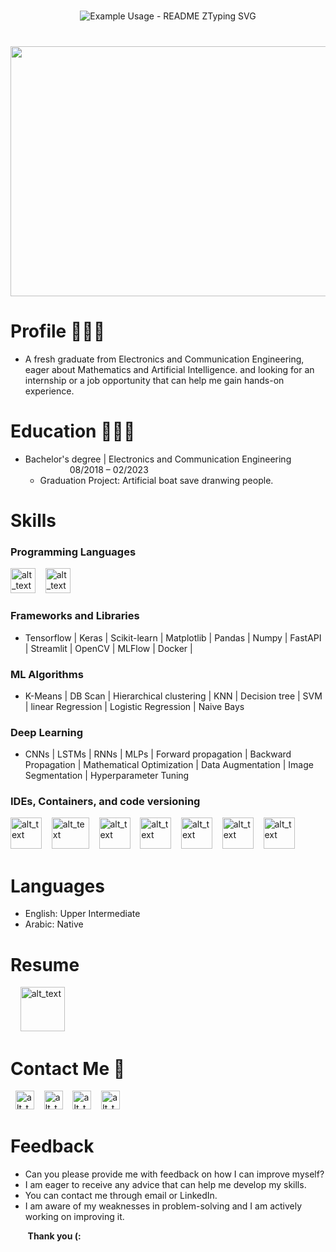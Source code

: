 <!--<h3 align="center"><img align="center"src="https://media0.giphy.com/media/KVVgWtScb37USleUB3/giphy.gif?cid=ecf05e47mb0f479zvwh0dvlgezvine7aiv1j3j0bzf52t562&ep=v1_gifs_related&rid=giphy.gif&ct=g" width="800" height="300"></h3> -->



<!--<img src="https://github.com/Govindv7555/Govindv7555/blob/main/49e76e0596857673c5c80c85b84394c1.gif" width=100% height=65px>-->
<a href="https://www.animatedimages.org/cat-lines-562.htm"><img src="https://www.animatedimages.org/data/media/562/animated-line-image-0387.gif" width=100% height=3px border="0" alt="animated-line-image-0387" /></a>

<p align="center" >
  <img src="https://readme-typing-svg.demolab.com/?lines=Computer Vision Engineer;&center=true&vCenter=true&multiline=true&width&duration=5000&font=Bodoni+Moda&pause=2000&size=42&color=393031" alt="Example Usage - README ZTyping SVG">
</p>

<a href="https://www.animatedimages.org/cat-lines-562.htm"><img src="https://www.animatedimages.org/data/media/562/animated-line-image-0387.gif" width=100% height=3px border="0" alt="animated-line-image-0387" /></a>


<h3 align="center"><img align="center"src="https://www.sciencenews.org/wp-content/uploads/2023/04/040823_chatgpt_feat.gif" width="800" height="400"></h3>

<!-- /<h3 align="center"><img align="center"src="https://media.giphy.com/media/5krfq8pMdYhAV52xPg/giphy.gif" width="1000" height="500"></h3>
<img src="https://github.com/Govindv7555/Govindv7555/blob/main/49e76e0596857673c5c80c85b84394c1.gif" width=100% height=95px>
 -->
 
<!-- <img src="https://github.com/Govindv7555/Govindv7555/blob/main/49e76e0596857673c5c80c85b84394c1.gif" width=100% height=95px> -->



# Profile 👨🏻‍💻

  - A fresh graduate from Electronics and Communication Engineering, eager about Mathematics and Artificial Intelligence. and looking for an internship or a job opportunity that can help me gain hands-on experience.

# Education 👨🏻‍🎓 

- Bachelor's degree | Electronics and Communication Engineering &nbsp;&nbsp;&nbsp;&nbsp;&nbsp;&nbsp;&nbsp;&nbsp;&nbsp;&nbsp;&nbsp;&nbsp;&nbsp;&nbsp;&nbsp;&nbsp;&nbsp; 08/2018 – 02/2023
  - Graduation Project: Artificial boat save dranwing people.

# Skills

### Programming Languages
[<img alt="alt_text" width="40px" src="https://seeklogo.com/images/P/python-logo-A32636CAA3-seeklogo.com.png" />](https://seeklogo.com/images/P/python-logo-A32636CAA3-seeklogo.com.png)
&nbsp;&nbsp;
[<img alt="alt_text" width="40px" src="https://seeklogo.com/images/C/c-logo-43CE78FF9C-seeklogo.com.png" />](https://seeklogo.com/images/C/c-logo-43CE78FF9C-seeklogo.com.png)
&nbsp;&nbsp;

### Frameworks and Libraries 
<!-- [<img alt="alt_text" width="40px" src="https://seeklogo.com/images/T/tensorflow-logo-C69AEAC9D0-seeklogo.com.png" />](https://seeklogo.com/images/T/tensorflow-logo-C69AEAC9D0-seeklogo.com.png)
&nbsp;&nbsp;
[<img alt="alt_text" width="40px" src="https://seeklogo.com/images/K/keras-logo-6B06C2FC2D-seeklogo.com.png" />](https://seeklogo.com/images/K/keras-logo-6B06C2FC2D-seeklogo.com.png)
&nbsp;&nbsp;
[<img alt="alt_text" width="80px" src="https://seeklogo.com/images/S/scikit-learn-logo-8766D07E2E-seeklogo.com.png" />](https://seeklogo.com/images/S/scikit-learn-logo-8766D07E2E-seeklogo.com.png)
&nbsp;&nbsp;
[<img alt="alt_text" width="40px" src="https://seeklogo.com/images/N/numpy-logo-479C24EC79-seeklogo.com.png" />](https://seeklogo.com/images/N/numpy-logo-479C24EC79-seeklogo.com.png)
&nbsp;&nbsp;
[<img alt="alt_text" width="40px" src="https://seeklogo.com/images/F/fastapi-logo-541BAA112F-seeklogo.com.png" />](https://seeklogo.com/images/F/fastapi-logo-541BAA112F-seeklogo.com.png)
&nbsp;&nbsp;
[<img alt="alt_text" width="120px" src="https://seeklogo.com/images/O/opencv-logo-2E094ACFAC-seeklogo.com.png" />](https://seeklogo.com/images/O/opencv-logo-2E094ACFAC-seeklogo.com.png)
&nbsp;&nbsp;
[<img alt="alt_text" width="100px" height="40px" src="https://seeklogo.com/images/M/matplotlib-logo-AEB3DC9BB4-seeklogo.com.png" />](https://seeklogo.com/images/M/matplotlib-logo-AEB3DC9BB4-seeklogo.com.png)
&nbsp;&nbsp;
[<img alt="alt_text" width="100px" height="40px" src="https://seeklogo.com/images/P/pandas-logo-56829C6445-seeklogo.com.png" />](https://seeklogo.com/images/P/pandas-logo-56829C6445-seeklogo.com.png)
&nbsp;&nbsp; -->
- Tensorflow | Keras | Scikit-learn | Matplotlib | Pandas | Numpy | FastAPI | Streamlit | OpenCV | MLFlow | Docker |


### ML Algorithms

- K-Means | DB Scan | Hierarchical clustering | KNN | Decision tree | SVM | linear Regression | Logistic Regression | Naive Bays

### Deep Learning 

- CNNs | LSTMs | RNNs | MLPs | Forward propagation | Backward Propagation | Mathematical Optimization | Data Augmentation | Image Segmentation | Hyperparameter Tuning

### IDEs, Containers, and code versioning 

[<img alt="alt_text" width="50px" height="50px" src="https://seeklogo.com/images/J/jupyter-logo-A91705F539-seeklogo.com.png" />](https://seeklogo.com/images/J/jupyter-logo-A91705F539-seeklogo.com.png)
&nbsp;&nbsp;
[<img alt="alt_text" width="60px" height="50px" src="https://repository-images.githubusercontent.com/228673061/b2c25180-3bff-11ea-965f-4b34f4c6be08" />](https://repository-images.githubusercontent.com/228673061/b2c25180-3bff-11ea-965f-4b34f4c6be08)
&nbsp;&nbsp;
[<img alt="alt_text" width="50px" height="50" src="https://seeklogo.com/images/P/pycharm-logo-51B1427388-seeklogo.com.png" />](https://seeklogo.com/images/P/pycharm-logo-51B1427388-seeklogo.com.png)
&nbsp;&nbsp;
[<img alt="alt_text" width="50px"  height="50" src="https://seeklogo.com/images/V/visual-studio-code-logo-284BC24C39-seeklogo.com.png" />](https://seeklogo.com/images/V/visual-studio-code-logo-284BC24C39-seeklogo.com.png)
&nbsp;&nbsp;
[<img alt="alt_text" width="50px"  height="50" src="https://seeklogo.com/images/V/visual-studio-logo-14F95CF819-seeklogo.com.png" />](https://seeklogo.com/images/V/visual-studio-logo-14F95CF819-seeklogo.com.png)
&nbsp;&nbsp;
[<img alt="alt_text" width="50px"  height="50" src="https://seeklogo.com/images/G/git-logo-CD8D6F1C09-seeklogo.com.png" />](https://seeklogo.com/images/G/git-logo-CD8D6F1C09-seeklogo.com.png)
&nbsp;&nbsp;
[<img alt="alt_text" width="50px"  height="50" src="https://seeklogo.com/images/G/github-logo-5F384D0265-seeklogo.com.png" />](https://seeklogo.com/images/G/github-logo-5F384D0265-seeklogo.com.png)
&nbsp;&nbsp;


<!-- - Jupyter-lab | Google Collaboratory |
PyCharm | Git -->

# Languages

- English: Upper Intermediate
- Arabic: Native 

# Resume 

&nbsp;&nbsp;&nbsp;&nbsp;[<img alt="alt_text" width="71px" src="https://seeklogo.com/images/G/google-drive-logo-C66555C645-seeklogo.com.png" />](https://drive.google.com/file/d/1sz7OwPBWnsdbnpJk0o6ZDIVxUN47aRp1/view?usp=sharing)

# Contact Me 🔗

&nbsp;
[<img alt="alt_text" width="30px" src="https://cdn2.iconfinder.com/data/icons/social-media-2285/512/1_Whatsapp2_colored_svg-512.png" />](https://wa.me/+201006491306)
&nbsp;&nbsp;
[<img alt="alt_text" width="30px" src="https://cdn2.iconfinder.com/data/icons/social-media-2285/512/1_Linkedin_unofficial_colored_svg-512.png" />](https://www.linkedin.com/in/bassem-ahmed-ahmed/)
&nbsp;&nbsp;
[<img alt="alt_text" width="30px" src="https://cdn4.iconfinder.com/data/icons/social-media-logos-6/512/112-gmail_email_mail-256.png" />](mailto:bassemahmed.am@gmail.com)
&nbsp;&nbsp;
[<img alt="alt_text" width="30px" src="https://cdn2.iconfinder.com/data/icons/social-media-2285/512/1_Facebook2_colored_svg-512.png" />](https://www.facebook.com/bassem.ahmed.7712/)

# Feedback

- Can you please provide me with feedback on how I can improve myself? 
- I am eager to receive any advice that can help me develop my skills. 
- You can contact me through email or LinkedIn. 
- I am aware of my weaknesses in problem-solving and I am actively working on improving it. 


 &nbsp;&nbsp;&nbsp;&nbsp;&nbsp;&nbsp; **Thank you (:** &nbsp;&nbsp;&nbsp;&nbsp;&nbsp;&nbsp;&nbsp;&nbsp;

